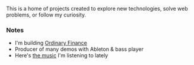 This is a home of projects created to explore new technologies, solve web problems, or follow my curiosity.

### Notes
- I'm building [Ordinary Finance](https://www.ordinary.finance/)
- Producer of many demos with Ableton & bass player
- Here's [the music](https://open.spotify.com/playlist/0kGOrS5DQn7KvHJLBULkyp?si=47a60857178044b8) I'm listening to lately